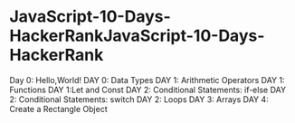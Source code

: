 # JavaScript-10-Days-HackerRankJavaScript-10-Days-HackerRank
Day 0: Hello,World!
DAY 0: Data Types
DAY 1: Arithmetic Operators
DAY 1: Functions
DAY 1:Let and Const
DAY 2: Conditional Statements: if-else
DAY 2: Conditional Statements: switch
DAY 2: Loops
DAY 3: Arrays
DAY 4: Create a Rectangle Object 
